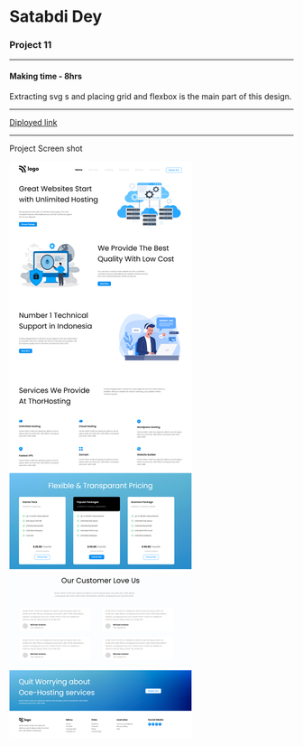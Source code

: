 # Satabdi Dey
### Project 11

---
#### Making time - 8hrs
Extracting svg s and placing grid and flexbox is the main part of this design. 

---
[Diployed link](https://project-011-hosting-landing-page.netlify.app/
)

---
Project Screen shot

![project image](./images/screencapture-project11.png)